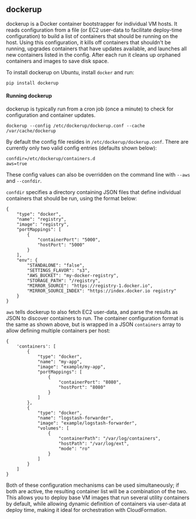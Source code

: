 ## dockerup

dockerup is a Docker container bootstrapper for individual VM hosts. It
reads configuration from a file (or EC2 user-data to facilitate deploy-time
configuration) to build a list of containers that should be running on
the host. Using this configuration, it kills off containers that
shouldn't be running, upgrades containers that have updates available,
and launches all new containers listed in the config. After each run it
cleans up orphaned containers and images to save disk space.

To install dockerup on Ubuntu, install `docker` and run:

```
pip install dockerup
```

#### Running dockerup

dockerup is typically run from a cron job (once a minute) to check for
configuration and container updates.

```
dockerup --config /etc/dockerup/dockerup.conf --cache /var/cache/dockerup
```

By default the config file resides in `/etc/dockerup/dockerup.conf`. There
are currently only two valid config entries (defaults shown below):

```
confdir=/etc/dockerup/containers.d
aws=true
```

These config values can also be overridden on the command line with `--aws`
and `--confdir`.

`confdir` specifies a directory containing JSON files that define individual
containers that should be run, using the format below:

```
{
	"type": "docker",
	"name": "registry",
	"image": "registry",
	"portMappings": [
		{
			"containerPort": "5000",
			"hostPort": "5000"
		}
	],
	"env": {
		"STANDALONE": "false",
		"SETTINGS_FLAVOR": "s3",
		"AWS_BUCKET": "my-docker-registry",
		"STORAGE_PATH": "/registry",
		"MIRROR_SOURCE": "https://registry-1.docker.io",
		"MIRROR_SOURCE_INDEX": "https://index.docker.io registry"
	}
}
```

`aws` tells dockerup to also fetch EC2 user-data, and parse the results as
JSON to discover containers to run. The container configuration format is the
same as shown above, but is wrapped in a JSON `containers` array to allow defining
multiple containers per host:

```
{
	'containers': [
        {
            "type": "docker",
            "name": "my-app",
            "image": "example/my-app",
            "portMappings": [ 
                {
                    "containerPort": "8080",
                    "hostPort": "8080"
                }
            ]
        },
        {
            "type": "docker",
            "name": "logstash-forwarder",
            "image": "example/logstash-forwarder",
            "volumes": [
                {
                    "containerPath": "/var/log/containers",
                    "hostPath": "/var/log/ext",
                    "mode": "ro"
                }
            ]
        }
	]
}
```

Both of these configuration mechanisms can be used simultaneously; if both are
active, the resulting container list will be a combination of the two. This allows
you to deploy base VM images that run several utility containers by default,
while allowing dynamic definition of containers via user-data at deploy time,
making it ideal for orchestration with CloudFormation.
